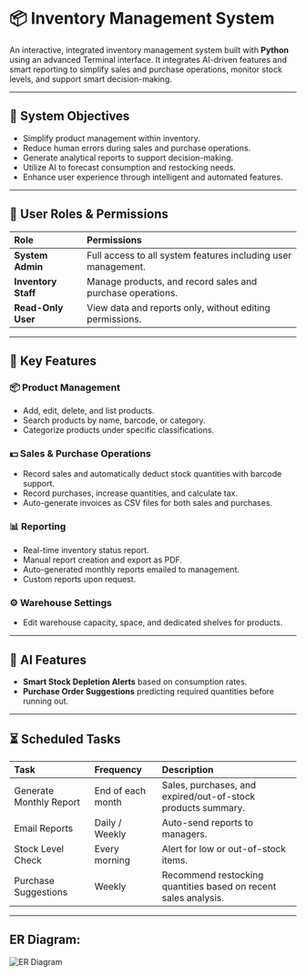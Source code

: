 # 📦 Inventory Management System

An interactive, integrated inventory management system built with **Python** using an advanced Terminal interface. It integrates AI-driven features and smart reporting to simplify sales and purchase operations, monitor stock levels, and support smart decision-making.

---

## 🎯 System Objectives

- Simplify product management within inventory.
- Reduce human errors during sales and purchase operations.
- Generate analytical reports to support decision-making.
- Utilize AI to forecast consumption and restocking needs.
- Enhance user experience through intelligent and automated features.

---

## 👥 User Roles & Permissions

| Role             | Permissions                                                                 |
|:----------------|:----------------------------------------------------------------------------|
| **System Admin**   | Full access to all system features including user management.               |
| **Inventory Staff**| Manage products, and record sales and purchase operations.                  |
| **Read-Only User** | View data and reports only, without editing permissions.                    |

---

## 📑 Key Features

### 📦 Product Management
- Add, edit, delete, and list products.
- Search products by name, barcode, or category.
- Categorize products under specific classifications.

### 💵 Sales & Purchase Operations
- Record sales and automatically deduct stock quantities with barcode support.
- Record purchases, increase quantities, and calculate tax.
- Auto-generate invoices as CSV files for both sales and purchases.

### 📊 Reporting
- Real-time inventory status report.
- Manual report creation and export as PDF.
- Auto-generated monthly reports emailed to management.
- Custom reports upon request.

### ⚙️ Warehouse Settings
- Edit warehouse capacity, space, and dedicated shelves for products.

---

## 🤖 AI Features

- **Smart Stock Depletion Alerts** based on consumption rates.
- **Purchase Order Suggestions** predicting required quantities before running out.

---

## ⏳ Scheduled Tasks

| Task                     | Frequency       | Description                                                       |
|:-------------------------|:----------------|:------------------------------------------------------------------|
| Generate Monthly Report   | End of each month| Sales, purchases, and expired/out-of-stock products summary.       |
| Email Reports             | Daily / Weekly    | Auto-send reports to managers.                                     |
| Stock Level Check         | Every morning     | Alert for low or out-of-stock items.                               |
| Purchase Suggestions      | Weekly            | Recommend restocking quantities based on recent sales analysis.    |

---

## ER Diagram:
![ER Diagram](https://github.com/user-attachments/assets/043f6ef3-c4d0-4898-8605-2845b85044b1)
